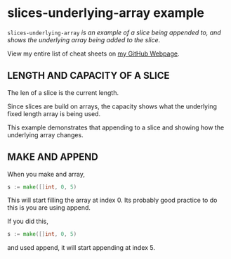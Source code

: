 # slices-underlying-array example

`slices-underlying-array` _is an example of a slice being appended to, and shows
the underlying array being added to the slice_.

View my entire list of cheat sheets on
[my GitHub Webpage](https://jeffdecola.github.io/my-cheat-sheets/).

## LENGTH AND CAPACITY OF A SLICE

The len of a slice is the current length.

Since slices are build on arrays, the capacity shows what the underlying fixed length array is being used.

This example demonstrates that appending to a slice and showing how the underlying array changes.

## MAKE AND APPEND

When you make and array,

```go
s := make([]int, 0, 5)
```

This will start filling the array at index 0.
Its probably good practice to do this is you are using append.

If you did this,

```go
s := make([]int, 0, 5)
```

and used append, it will start appending at index 5.